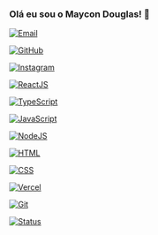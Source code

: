 ### Olá eu sou o Maycon Douglas! 👋

[![Email](https://img.shields.io/badge/Gmail-D14836?style=for-the-badge&logo=gmail&logoColor=white)](https://mayconxrz@gmail.com)

[![GitHub](https://img.shields.io/badge/GitHub-100000?style=for-the-badge&logo=github&logoColor=white)](https://github.com/mayconjzj)

[![Instagram](https://img.shields.io/badge/Instagram-E4405F?style=for-the-badge&logo=instagram&logoColor=white)](https://instagram.com)

[![ReactJS](https://img.shields.io/badge/React-20232A?style=for-the-badge&logo=react&logoColor=61DAFB)]()

[![TypeScript](https://img.shields.io/badge/TypeScript-007ACC?style=for-the-badge&logo=typescript&logoColor=white)]()

[![JavaScript](https://img.shields.io/badge/JavaScript-F7DF1E?style=for-the-badge&logo=javascript&logoColor=black)]()

[![NodeJS](https://img.shields.io/badge/Node.js-43853D?style=for-the-badge&logo=node.js&logoColor=white)]()

[![HTML](https://img.shields.io/badge/HTML5-E34F26?style=for-the-badge&logo=html5&logoColor=white)]()

[![CSS](https://img.shields.io/badge/CSS3-1572B6?style=for-the-badge&logo=css3&logoColor=white)]()

[![Vercel](https://img.shields.io/badge/Vercel-000000?style=for-the-badge&logo=vercel&logoColor=white)]()

[![Git](https://img.shields.io/badge/GIT-E44C30?style=for-the-badge&logo=git&logoColor=white)]()

[![Status](https://github-readme-stats.vercel.app/api?username=mayconjzj&theme=black-blue)]()
